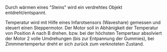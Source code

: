Durch wärmen eines "Steins" wird ein verdrehtes Objekt entdreht/entspannt. 

Temperatur wird mit Hilfe eines Infarotsensors (Waveshare) gemessen und steuert einen Steppermotor. Der Motor soll in Abhänigkeit der Temperatur von Position A nach B drehen. bzw. bei der höchsten Tempertaur absolviert der Motor 2 volle Umdrehungen (bis zur Entpannung der Gummies), bei Zimmmertempertur dreht er sich zurück zum verknoteten Zustand. 
 
